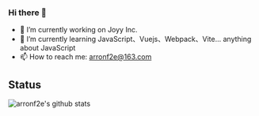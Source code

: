 ### Hi there 👋

- 🔭 I’m currently working on Joyy Inc.
- 🌱 I’m currently learning JavaScript、Vuejs、Webpack、Vite... anything about JavaScript
- 📫 How to reach me: arronf2e@163.com

## Status

![arronf2e's github stats](https://github-readme-stats.vercel.app/api?username=arronf2e&show_icons=true&title_color=fff&icon_color=79ff97&text_color=9f9f9f&bg_color=151515)
